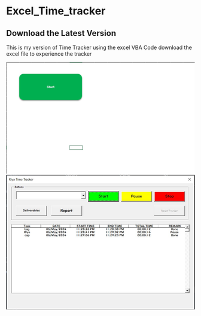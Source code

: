 # Excel_Time_tracker
## Download the Latest Version
This is my version of Time Tracker using the excel VBA Code download the excel file to experience the tracker

![Image1](images/Image1.jpg)
![Image1](images/image2.jpg)
